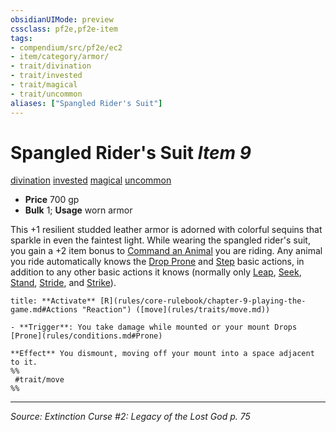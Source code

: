 ```yaml
---
obsidianUIMode: preview
cssclass: pf2e,pf2e-item
tags:
- compendium/src/pf2e/ec2
- item/category/armor/
- trait/divination
- trait/invested
- trait/magical
- trait/uncommon
aliases: ["Spangled Rider's Suit"]
---
```

# Spangled Rider's Suit *Item 9*  
[divination](divination.md "Divination School Trait")  [invested](invested.md "Invested Item Trait")  [magical](magical.md "Magical Item Trait")  [uncommon](uncommon.md "Uncommon Rarity Trait")  

- **Price** 700 gp
- **Bulk** 1; **Usage** worn armor

This +1 resilient studded leather armor is adorned with colorful sequins that sparkle in even the faintest light. While wearing the spangled rider's suit, you gain a +2 item bonus to [Command an Animal](command-an-animal.md) you are riding. Any animal you ride automatically knows the [Drop Prone](drop-prone.md) and [Step](step.md) basic actions, in addition to any other basic actions it knows (normally only [Leap](leap.md), [Seek](seek.md), [Stand](stand.md), [Stride](stride.md), and [Strike](strike.md)).

```ad-embed-ability
title: **Activate** [R](rules/core-rulebook/chapter-9-playing-the-game.md#Actions "Reaction") ([move](rules/traits/move.md))

- **Trigger**: You take damage while mounted or your mount Drops [Prone](rules/conditions.md#Prone)

**Effect** You dismount, moving off your mount into a space adjacent to it.  
%%
 #trait/move 
%%
```


---
*Source: Extinction Curse #2: Legacy of the Lost God p. 75*